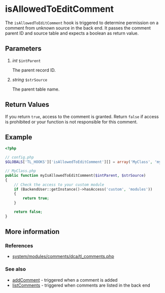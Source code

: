 # isAllowedToEditComment

The `isAllowedToEditComment` hook is triggered to determine permission on a
comment from unknown source in the back end. It passes the comment parent ID and
source table and expects a boolean as return value.


## Parameters

1. *int* `$intParent`

    The parent record ID.

2. *string* `$strSource`

    The parent table name.


## Return Values

If you return `true`, access to the comment is granted. Return `false` if access
is prohibited or your function is not responsible for this comment.


## Example

```php
<?php

// config.php
$GLOBALS['TL_HOOKS']['isAllowedToEditComment'][] = array('MyClass', 'myIsAllowedToEditComment');

// MyClass.php
public function myIsAllowedToEditComment($intParent, $strSource)
{
    // Check the access to your custom module
    if (BackendUser::getInstance()->hasAccess('custom', 'modules'))
    {
        return true;
    }

    return false;
}
```

## More information


### References

- [system/modules/comments/dca/tl_comments.php](https://github.com/contao/core/blob/2.11.7/system/modules/comments/dca/tl_comments.php#L406)


### See also

- [addComment](addComment.md) - triggered when a comment is added
- [listComments](listComments.md) - triggered when comments are listed in the back end
